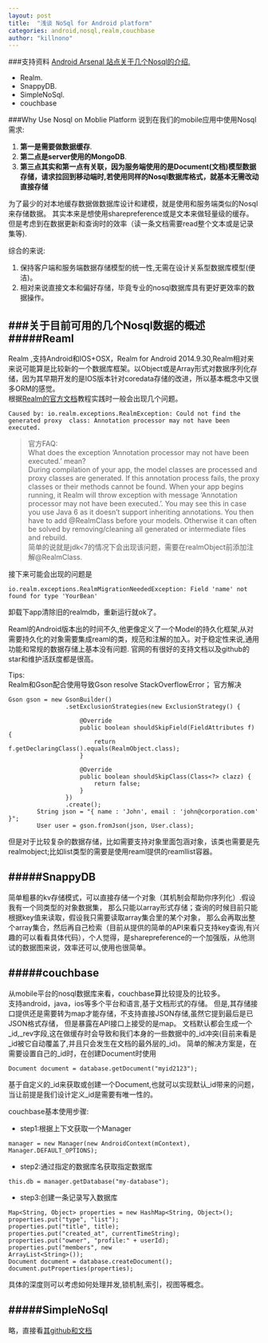 ```yaml
---
layout: post
title:  "浅谈 NoSql for Android platform"
categories: android,nosql,realm,couchbase
author: "killnono"
---
```



###支持资料
[Android Arsenal 站点关于几个Nosql的介绍.](https://android-arsenal.com/tag/155)

+ Realm.
+ SnappyDB.
+ SimpleNoSql.
+ couchbase


###Why Use Nosql on Moblie Platform
说到在我们的mobile应用中使用Nosql需求: 
 
1. **第一是需要做数据缓存**.
2. **第二点是server使用的MongoDB**.
3. **第三点其实和第一点有关联，因为服务端使用的是Document(文档)模型数据存储，请求拉回到移动端时,若使用同样的Nosql数据库格式，就基本无需改动直接存储**  

为了最少的对本地缓存数据做数据库设计和建模，就是使用和服务端类似的Nosql来存储数据。
其实本来是想使用sharepreference或是文本来做轻量级的缓存。但是考虑到在数据更新和查询时的效率（读一条文档需要read整个文本或是记录集等).

综合的来说:

1. 保持客户端和服务端数据存储模型的统一性,无需在设计关系型数据库模型(便洁)。
2. 相对来说直接文本和偏好存储，毕竟专业的nosql数据库具有更好更效率的数据操作。 

###关于目前可用的几个Nosql数据的概述
#####**Reaml**
----
 Realm ,支持Android和IOS+OSX，Realm for Android 2014.9.30,Realm相对来来说可能算是比较新的一个数据库框架。以Object或是Array形式对数据序列化存储，因为其早期开发的是IOS版本针对coredata存储的改进，所以基本概念中又很多ORM的感觉。  
 根据[Realm的官方文档](http://realm.io/docs/java/0.78.0/)教程实践时一般会出现几个问题。  
 
 ````
Caused by: io.realm.exceptions.RealmException: Could not find the generated proxy  class: Annotation processor may not have been executed.  
 ````
 
>官方FAQ:  
What does the exception ‘Annotation processor may not have been executed.’ mean?  
During compilation of your app, the model classes are processed and proxy classes are generated. If this annotation process fails, the proxy classes or their methods cannot be found. When your app begins running, it Realm will throw exception with message ‘Annotation processor may not have been executed.’. You may see this in case you use Java 6 as it doesn’t support inheriting annotations. You then have to add @RealmClass before your models. Otherwise it can often be solved by removing/cleaning all generated or intermediate files and rebuild.  
简单的说就是jdk<7的情况下会出现该问题，需要在realmObject前添加注解@RealmClass.

接下来可能会出现的问题是

````
io.realm.exceptions.RealmMigrationNeededException: Field 'name' not found for type 'YourBean' 
````
卸载下app清除旧的realmdb，重新运行就ok了。

Reaml的Android版本出的时间不久,他更像定义了一个Model的持久化框架,从对需要持久化的对象需要集成reaml的类，规范和注解的加入。对于稳定性来说,通用功能和常规的数据存储上基本没有问题.
官网的有很好的支持文档以及github的star和维护活跃度都是很高。

Tips:  
Realm和Gson配合使用导致Gson resolve StackOverflowError；
官方解决  

````
Gson gson = new GsonBuilder()
                .setExclusionStrategies(new ExclusionStrategy() {

                    @Override
                    public boolean shouldSkipField(FieldAttributes f) {
                        return f.getDeclaringClass().equals(RealmObject.class);
                    }

                    @Override
                    public boolean shouldSkipClass(Class<?> clazz) {
                        return false;
                    }
                })
                .create();
        String json = "{ name : 'John', email : 'john@corporation.com' }";
        User user = gson.fromJson(json, User.class);
````

但是对于比较复杂的数据存储，比如需要支持对象里面包涵对象，该类也需要是先realmobject;比如list类型的需要是使用reaml提供的reamllist容器。

#####**SnappyDB** 
----
简单粗暴的kv存储模式，可以直接存储一个对象（其机制会帮助你序列化）.假设我有一个同类型的对象数据集，
那么只能以array形式存储；查询的时候目前只能根据key值来读取，假设我只需要读取array集合里的某个对象，
那么会再取出整个array集合，然后再自己检索（目前从提供的简单的API来看只支持key查询,有兴趣的可以看看具体代码），个人觉得，是sharepreference的一个加强版，从他测试的数据图来说，效率还可以,使用也很简单。

#####**couchbase**
----
从mobile平台的nosql数据库来看，couchbase算比较提及的比较多。  
支持android，java，ios等多个平台和语言,基于文档形式的存储。
但是,其存储接口提供还是需要转为map才能存储，不支持直接JSON存储,虽然它提到最后是已JSON格式存储，
但是暴露在API接口上接受的是map。
文档默认都会生成一个\_id,\_rev字段,这在做缓存时会导致和我们本身的一些数据中的\_id冲突(目前来看是\_id被它自动覆盖了,并且只会发生在文档的最外层的\_id)。
简单的解决方案是，在需要设置自己的_id时，在创建Document时使用 
 
````
Document document = database.getDocument("myid2123");
````

基于自定义的\_id来获取或创建一个Document,也就可以实现默认\_id带来的问题，
当让前提是我们设计定义\_id是需要有唯一性的。

couchbase基本使用步骤:  

+ step1:根据上下文获取一个Manager

````
manager = new Manager(new AndroidContext(mContext), Manager.DEFAULT_OPTIONS);
````  

+ step2:通过指定的数据库名获取指定数据库  

````
this.db = manager.getDatabase("my-database");
````  

+ step3:创建一条记录写入数据库

````  
Map<String, Object> properties = new HashMap<String, Object>();
properties.put("type", "list");
properties.put("title", title);
properties.put("created_at", currentTimeString);
properties.put("owner", "profile:" + userId);
properties.put("members", new
ArrayList<String>());
Document document = database.createDocument();
document.putProperties(properties);
 ````  

具体的深度则可以考虑如何处理并发,锁机制,索引，视图等概念。

#####**SimpleNoSql**
----
略，直接看[其github和文档](https://github.com/Jearil/SimpleNoSQL)

 
